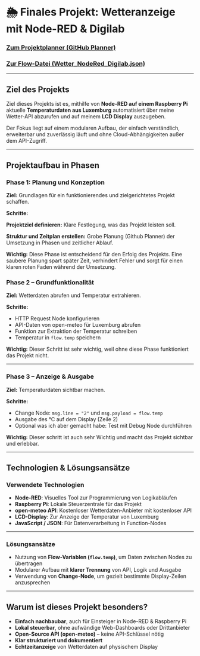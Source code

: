   # 🌦️ Finales Projekt: Wetteranzeige mit Node-RED & Digilab


### [Zum Projektplanner (GitHub Planner)](https://github.com/users/ManCh738/projects/2)
### [Zur Flow-Datei (Wetter_NodeRed_Digilab.json)](./wetteranzeige_luxemburg.json)
---

## Ziel des Projekts

Ziel dieses Projekts ist es, mithilfe von **Node-RED auf einem Raspberry Pi** aktuelle **Temperaturdaten aus Luxemburg** automatisiert über meine Wetter-API abzurufen und auf meinem **LCD Display** auszugeben.  

Der Fokus liegt auf einem modularen Aufbau, der einfach verständlich, erweiterbar und zuverlässig läuft und ohne Cloud-Abhängigkeiten außer dem API-Zugriff.

---

##  Projektaufbau in Phasen

### Phase 1: Planung und Konzeption
**Ziel:**
Grundlagen für ein funktionierendes und zielgerichtetes Projekt schaffen.

**Schritte:**

**Projektziel definieren:** Klare Festlegung, was das Projekt leisten soll.

**Struktur und Zeitplan erstellen:** Grobe Planung (Github Planner) der Umsetzung in Phasen und zeitlicher Ablauf.

**Wichtig:** Diese Phase ist entscheidend für den Erfolg des Projekts. Eine saubere Planung spart später Zeit, verhindert Fehler und sorgt für einen klaren roten Faden während der Umsetzung.


### Phase 2 – Grundfunktionalität

**Ziel:** Wetterdaten abrufen und Temperatur extrahieren.

**Schritte:**
- HTTP Request Node konfigurieren
- API-Daten von open-meteo für Luxemburg abrufen
- Funktion zur Extraktion der Temperatur schreiben
- Temperatur in `flow.temp` speichern

**Wichtig:** Dieser Schritt ist sehr wichtig, weil ohne diese Phase funktioniert das Projekt nicht.

---

### Phase 3 – Anzeige & Ausgabe

**Ziel:** Temperaturdaten sichtbar machen.

**Schritte:**
- Change Node: `msg.line = "2"` und `msg.payload = flow.temp`
- Ausgabe des °C auf dem Display (Zeile 2) 
- Optional was ich aber gemacht habe: Test mit Debug Node durchführen

**Wichtig:** Dieser schritt ist auch sehr Wichtig und macht das Projekt sichtbar und erlebbar. 

---

## Technologien & Lösungsansätze

### Verwendete Technologien
- **Node-RED**: Visuelles Tool zur Programmierung von Logikabläufen
- **Raspberry Pi**: Lokale Steuerzentrale für das Projekt
- **open-meteo API**: Kostenloser Wetterdaten-Anbieter mit kostenloser API
- **LCD-Display**: Zur Anzeige der Temperatur von Luxemburg
- **JavaScript / JSON**: Für Datenverarbeitung in Function-Nodes

---

### Lösungsansätze

- Nutzung von **Flow-Variablen (`flow.temp`)**, um Daten zwischen Nodes zu übertragen  
- Modularer Aufbau mit **klarer Trennung** von API, Logik und Ausgabe  
- Verwendung von **Change-Node**, um gezielt bestimmte Display-Zeilen anzusprechen  
---

## Warum ist dieses Projekt besonders?

- **Einfach nachbaubar**, auch für Einsteiger in Node-RED & Raspberry Pi  
- **Lokal steuerbar**, ohne aufwändige Web-Dashboards oder Drittanbieter  
- **Open-Source API (open-meteo)** – keine API-Schlüssel nötig  
- **Klar strukturiert und dokumentiert** 
- **Echtzeitanzeige** von Wetterdaten auf physischem Display

